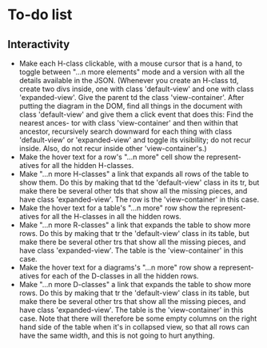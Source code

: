 
# To-do list

## Interactivity

 * Make each H-class clickable, with a mouse cursor that is a hand, to
   toggle between "...n more elements" mode and a version with all the
   details available in the JSON.
   (Whenever you create an H-class td, create two divs inside, one with
   class 'default-view' and one with class 'expanded-view'.  Give the
   parent td the class 'view-container'.  After putting the diagram in
   the DOM, find all things in the document with class 'default-view'
   and give them a click event that does this:  Find the nearest ances-
   tor with class 'view-container' and then within that ancestor,
   recursively search downward for each thing with class 'default-view'
   or 'expanded-view' and toggle its visibility; do not recur inside.
   Also, do not recur inside other 'view-container's.)
 * Make the hover text for a row's "...n more" cell show the represent-
   atives for all the hidden H-classes.
 * Make "...n more H-classes" a link that expands all rows of the table
   to show them.  Do this by making that td the 'default-view' class
   in its tr, but make there be several other tds that show all the
   missing pieces, and have class 'expanded-view'.  The row is the
   'view-container' in this case.
 * Make the hover text for a table's "...n more" row show the represent-
   atives for all the H-classes in all the hidden rows.
 * Make "...n more R-classes" a link that expands the table to show
   more rows.  Do this by making that tr the 'default-view' class
   in its table, but make there be several other trs that show all the
   missing pieces, and have class 'expanded-view'.  The table is the
   'view-container' in this case.
 * Make the hover text for a diagrams's "...n more" row show a represent-
   atives for each of the D-classes in all the hidden rows.
 * Make "...n more D-classes" a link that expands the table to show
   more rows.  Do this by making that tr the 'default-view' class
   in its table, but make there be several other trs that show all the
   missing pieces, and have class 'expanded-view'.  The table is the
   'view-container' in this case.  Note that there will therefore be
   some empty columns on the right hand side of the table when it's in
   collapsed view, so that all rows can have the same width, and this is
   not going to hurt anything.
